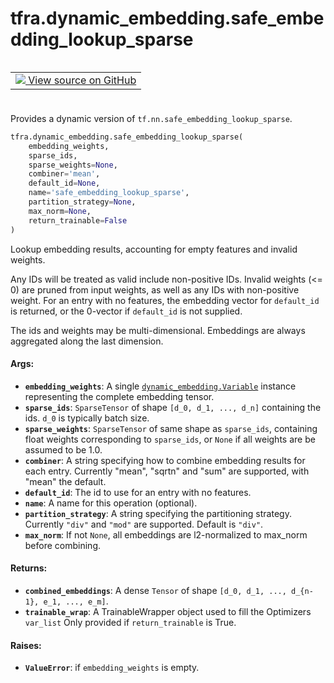 <div itemscope itemtype="http://developers.google.com/ReferenceObject">
<meta itemprop="name" content="tfra.dynamic_embedding.safe_embedding_lookup_sparse" />
<meta itemprop="path" content="Stable" />
</div>

# tfra.dynamic_embedding.safe_embedding_lookup_sparse

<!-- Insert buttons and diff -->

<table class="tfo-notebook-buttons tfo-api" align="left">

<td>
  <a target="_blank" href="https://github.com/tensorflow/recommenders-addons/tree/master/tensorflow_recommenders_addons/dynamic_embedding/python/ops/dynamic_embedding_ops.py">
    <img src="https://www.tensorflow.org/images/GitHub-Mark-32px.png" />
    View source on GitHub
  </a>
</td></table>
<br/>
<br/>
<br/>
<br/>



Provides a dynamic version of `tf.nn.safe_embedding_lookup_sparse`.

``` python
tfra.dynamic_embedding.safe_embedding_lookup_sparse(
    embedding_weights,
    sparse_ids,
    sparse_weights=None,
    combiner='mean',
    default_id=None,
    name='safe_embedding_lookup_sparse',
    partition_strategy=None,
    max_norm=None,
    return_trainable=False
)
```



<!-- Placeholder for "Used in" -->

Lookup embedding results, accounting for empty features and invalid weights.

Any IDs will be treated as valid include non-positive IDs.
Invalid weights (<= 0) are pruned from input weights, as well as any IDs
with non-positive weight. For an entry with no features, the embedding vector
for `default_id` is returned, or the 0-vector if `default_id` is not supplied.

The ids and weights may be multi-dimensional. Embeddings are always aggregated
along the last dimension.

#### Args:


* <b>`embedding_weights`</b>: A single <a href="../../tfra/dynamic_embedding/Variable.md"><code>dynamic_embedding.Variable</code></a> instance
  representing the complete embedding tensor.
* <b>`sparse_ids`</b>: `SparseTensor` of shape `[d_0, d_1, ..., d_n]` containing the
  ids. `d_0` is typically batch size.
* <b>`sparse_weights`</b>: `SparseTensor` of same shape as `sparse_ids`, containing
  float weights corresponding to `sparse_ids`, or `None` if all weights are
  be assumed to be 1.0.
* <b>`combiner`</b>: A string specifying how to combine embedding results for each
  entry. Currently "mean", "sqrtn" and "sum" are supported, with "mean" the
  default.
* <b>`default_id`</b>: The id to use for an entry with no features.
* <b>`name`</b>: A name for this operation (optional).
* <b>`partition_strategy`</b>: A string specifying the partitioning strategy. Currently
  `"div"` and `"mod"` are supported. Default is `"div"`.
* <b>`max_norm`</b>: If not `None`, all embeddings are l2-normalized to max_norm before
  combining.


#### Returns:


* <b>`combined_embeddings`</b>:   A dense `Tensor` of shape `[d_0, d_1, ..., d_{n-1}, e_1, ..., e_m]`.
* <b>`trainable_wrap`</b>:   A TrainableWrapper object used to fill the Optimizers `var_list`
    Only provided if `return_trainable` is True.


#### Raises:


* <b>`ValueError`</b>: if `embedding_weights` is empty.